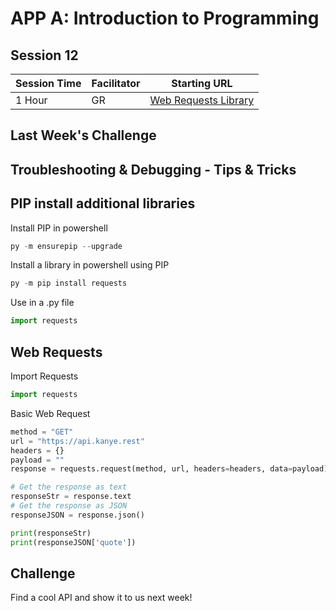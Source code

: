# APP A: Introduction to Programming
## Session 12

|Session Time|Facilitator|Starting URL                                                               |
|------------|-----------|---------------------------------------------------------------------------|
|1 Hour      |GR         |[Web Requests Library](https://docs.python-requests.org/en/latest/) |

## Last Week's Challenge

## Troubleshooting & Debugging - Tips & Tricks

## PIP install additional libraries
Install PIP in powershell
```powershell
py -m ensurepip --upgrade
``` 

Install a library in powershell using PIP
```powershell
py -m pip install requests
``` 

Use in a .py file
```python
import requests
``` 

## Web Requests
Import Requests
```python
import requests
```

Basic Web Request
```python
method = "GET"
url = "https://api.kanye.rest"
headers = {}
payload = ""
response = requests.request(method, url, headers=headers, data=payload)

# Get the response as text
responseStr = response.text
# Get the response as JSON
responseJSON = response.json()

print(responseStr)
print(responseJSON['quote'])

``` 


## Challenge
Find a cool API and show it to us next week!